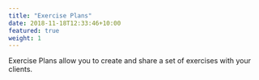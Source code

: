 ```yaml
---
title: "Exercise Plans"
date: 2018-11-18T12:33:46+10:00
featured: true
weight: 1
---
```


Exercise Plans allow you to create and share a set of exercises with your clients. 